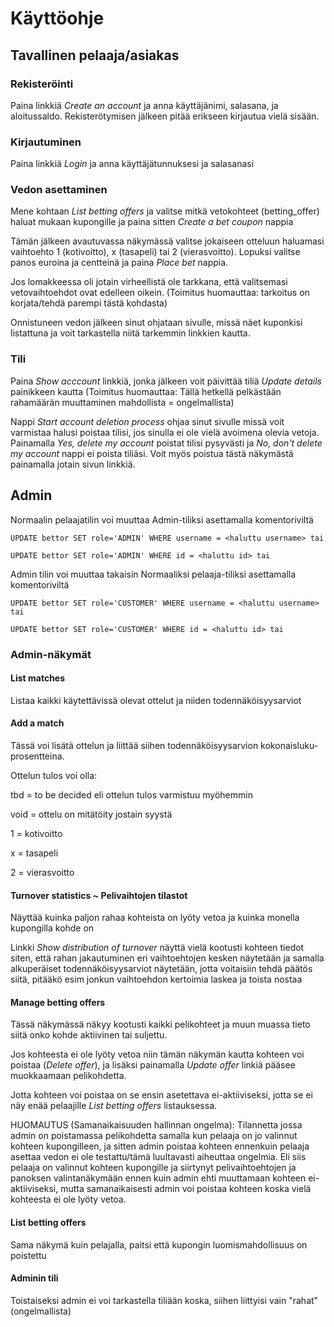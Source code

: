 # Käyttöohje

## Tavallinen pelaaja/asiakas

### Rekisteröinti

Paina linkkiä *Create an account* ja anna käyttäjänimi, salasana, ja aloitussaldo. Rekisterötymisen jälkeen pitää erikseen kirjautua vielä sisään.

### Kirjautuminen

Paina linkkiä *Login* ja anna käyttäjätunnuksesi ja salasanasi

### Vedon asettaminen

Mene kohtaan *List betting offers* ja valitse mitkä vetokohteet (betting_offer) haluat mukaan kupongille ja paina sitten *Create a bet coupon* nappia

Tämän jälkeen avautuvassa näkymässä valitse jokaiseen otteluun haluamasi vaihtoehto 1 (kotivoitto), x (tasapeli) tai 2 (vierasvoitto). Lopuksi valitse panos euroina ja centteinä ja paina *Place bet* nappia.

Jos lomakkeessa oli jotain virheellistä ole tarkkana, että valitsemasi vetovaihtoehdot ovat edelleen oikein. (Toimitus huomauttaa: tarkoitus on korjata/tehdä parempi tästä kohdasta)

Onnistuneen vedon jälkeen sinut ohjataan sivulle, missä näet kuponkisi listattuna ja voit tarkastella niitä tarkemmin linkkien kautta.

### Tili

Paina *Show acccount* linkkiä, jonka jälkeen voit päivittää tiliä *Update details* painikkeen kautta (Toimitus huomauttaa: Tällä hetkellä pelkästään rahamäärän muuttaminen mahdollista = ongelmallista)

Nappi *Start account deletion process* ohjaa sinut sivulle missä voit varmistaa halusi poistaa tilisi, jos sinulla ei ole vielä avoimena olevia vetoja. Painamalla *Yes, delete my account* poistat tilisi pysyvästi ja *No, don't delete my account* nappi ei poista tiliäsi. Voit myös poistua tästä näkymästä painamalla jotain sivun linkkiä.

## Admin

Normaalin pelaajatilin voi muuttaa Admin-tiliksi asettamalla komentoriviltä 

    UPDATE bettor SET role='ADMIN' WHERE username = <haluttu username> tai

    UPDATE bettor SET role='ADMIN' WHERE id = <haluttu id> tai

Admin tilin voi muuttaa takaisin Normaaliksi pelaaja-tiliksi asettamalla komentoriviltä

    UPDATE bettor SET role='CUSTOMER' WHERE username = <haluttu username> tai

    UPDATE bettor SET role='CUSTOMER' WHERE id = <haluttu id> tai

### Admin-näkymät

#### List matches

Listaa kaikki käytettävissä olevat ottelut ja niiden todennäköisyysarviot

#### Add a match

Tässä voi lisätä ottelun ja liittää siihen todennäköisyysarvion kokonaisluku-prosentteina. 

Ottelun tulos voi olla:

tbd = to be decided eli ottelun tulos varmistuu myöhemmin

void = ottelu on mitätöity jostain syystä

1 = kotivoitto

x = tasapeli

2 = vierasvoitto

#### Turnover statistics ~ Pelivaihtojen tilastot

Näyttää kuinka paljon rahaa kohteista on lyöty vetoa ja kuinka monella kupongilla kohde on

Linkki *Show distribution of turnover* näyttä vielä kootusti kohteen tiedot siten, että rahan jakautuminen eri vaihtoehtojen kesken näytetään ja samalla alkuperäiset todennäköisyysarviot näytetään, jotta voitaisiin tehdä päätös siitä, pitääkö esim jonkun vaihtoehdon kertoimia laskea ja toista nostaa

#### Manage betting offers

Tässä näkymässä näkyy kootusti kaikki pelikohteet ja muun muassa tieto siitä onko kohde aktiivinen tai suljettu.

Jos kohteesta ei ole lyöty vetoa niin tämän näkymän kautta kohteen voi poistaa (*Delete offer*), ja lisäksi painamalla *Update offer* linkiä pääsee muokkaamaan pelikohdetta. 

Jotta kohteen voi poistaa on se ensin asetettava ei-aktiiviseksi, jotta se ei näy enää pelaajille *List betting offers* listauksessa.

HUOMAUTUS (Samanaikaisuuden hallinnan ongelma): Tilannetta jossa admin on poistamassa pelikohdetta samalla kun pelaaja on jo valinnut kohteen kupongilleen, ja sitten admin poistaa kohteen ennenkuin pelaaja asettaa vedon ei ole testattu/tämä luultavasti aiheuttaa ongelmia. Eli siis pelaaja on valinnut kohteen kupongille ja siirtynyt pelivaihtoehtojen ja panoksen valintanäkymään ennen kuin admin ehti muuttamaan kohteen ei-aktiiviseksi, mutta samanaikaisesti admin voi poistaa kohteen koska vielä kohteesta ei ole lyöty vetoa.

#### List betting offers

Sama näkymä kuin pelajalla, paitsi että kupongin luomismahdollisuus on poistettu

#### Adminin tili

Toistaiseksi admin ei voi tarkastella tiliään koska, siihen liittyisi vain "rahat" (ongelmallista)

